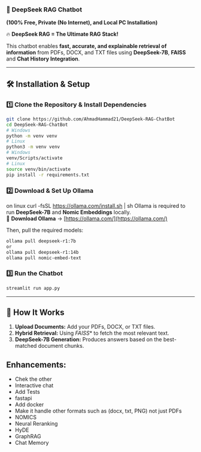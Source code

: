 ### 🚀 **DeepSeek RAG Chatbot**  
**(100% Free, Private (No Internet), and Local PC Installation)**  


🔥 **DeepSeek RAG = The Ultimate RAG Stack!**  

This chatbot enables **fast, accurate, and explainable retrieval of information** from PDFs, DOCX, and TXT files using **DeepSeek-7B**, **FAISS** and **Chat History Integration**.  

---

## **🛠️ Installation & Setup**
### **1️⃣ Clone the Repository & Install Dependencies**
```bash
git clone https://github.com/AhmadHammad21/DeepSeek-RAG-ChatBot
cd DeepSeek-RAG-ChatBot
# Windows
python -m venv venv
# Linux
python3 -m venv venv
# Windows
venv/Scripts/activate
# Linux 
source venv/bin/activate
pip install -r requirements.txt
```

### **2️⃣ Download & Set Up Ollama**
on linux curl -fsSL https://ollama.com/install.sh | sh
Ollama is required to run **DeepSeek-7B** and **Nomic Embeddings** locally.  
🔗 **Download Ollama** → [https://ollama.com/](https://ollama.com/)  

Then, pull the required models:
```bash
ollama pull deepseek-r1:7b
or
ollama pull deepseek-r1:14b
ollama pull nomic-embed-text
```

### **3️⃣ Run the Chatbot**
```bash
streamlit run app.py
```
---

## **📌 How It Works**
1. **Upload Documents:** Add your PDFs, DOCX, or TXT files.  
2. **Hybrid Retrieval:** Using *FAISS** to fetch the most relevant text.   
3. **DeepSeek-7B Generation:** Produces answers based on the best-matched document chunks.  

## Enhancements:
- Chek the other 
- Interactive chat
- Add Tests
- fastapi
- Add docker
- Make it handle other formats such as (docx, txt, PNG) not just PDFs
- NOMICS
- Neural Reranking
- HyDE
- GraphRAG
- Chat Memory 